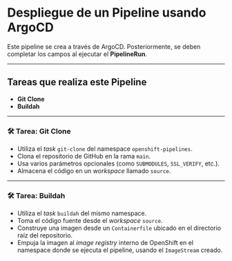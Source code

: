 # Despliegue de un Pipeline usando ArgoCD

Este pipeline se crea a través de ArgoCD. Posteriormente, se deben completar los campos al ejecutar el **PipelineRun**.

---

## Tareas que realiza este Pipeline

- **Git Clone**
- **Buildah**

---

### 🛠️ Tarea: Git Clone

- Utiliza el *task* `git-clone` del namespace `openshift-pipelines`.
- Clona el repositorio de GitHub en la rama `main`.
- Usa varios parámetros opcionales (como `SUBMODULES`, `SSL_VERIFY`, etc.).
- Almacena el código en un *workspace* llamado `source`.

---

### 🛠️ Tarea: Buildah

- Utiliza el *task* `buildah` del mismo namespace.
- Toma el código fuente desde el *workspace* `source`.
- Construye una imagen desde un `Containerfile` ubicado en el directorio raíz del repositorio.
- Empuja la imagen al *image registry* interno de OpenShift en el namespace donde se ejecuta el pipeline, usando el `ImageStream` creado.
